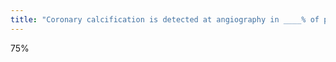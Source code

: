 ```yaml
---
title: "Coronary calcification is detected at angiography in ____% of patients with 50% diameter stenosis."
---
```

75%

